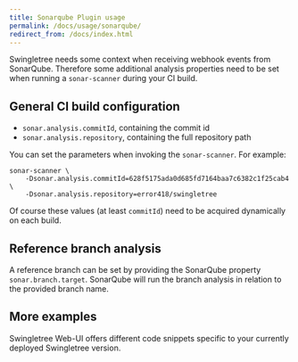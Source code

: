 ```yaml
---
title: Sonarqube Plugin usage
permalink: /docs/usage/sonarqube/
redirect_from: /docs/index.html
---
```


Swingletree needs some context when receiving webhook events from SonarQube. Therefore some additional analysis properties need to be set when running a `sonar-scanner` during your CI build.

## General CI build configuration

* `sonar.analysis.commitId`, containing the commit id
* `sonar.analysis.repository`, containing the full repository path

You can set the parameters when invoking the `sonar-scanner`. For example:

```
sonar-scanner \
    -Dsonar.analysis.commitId=628f5175ada0d685fd7164baa7c6382c1f25cab4 \
    -Dsonar.analysis.repository=error418/swingletree
```

Of course these values (at least `commitId`) need to be acquired dynamically on each build.

## Reference branch analysis

A reference branch can be set by providing the SonarQube property `sonar.branch.target`.
SonarQube will run the branch analysis in relation to the provided branch name.

## More examples

Swingletree Web-UI offers different code snippets specific to your currently deployed Swingletree version.